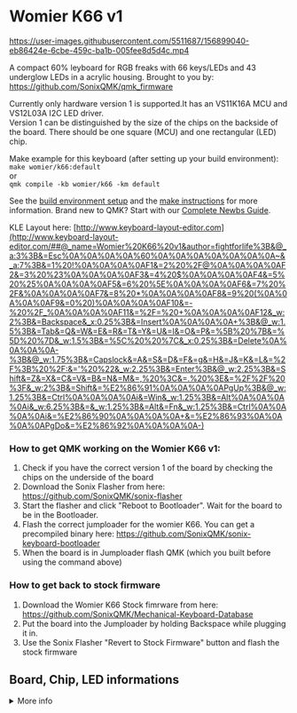 # Womier K66 v1


https://user-images.githubusercontent.com/5511687/156899040-eb86424e-6cbe-459c-ba1b-005fee8d5d4c.mp4


A compact 60% leyboard for RGB freaks with 66 keys/LEDs and 43 underglow LEDs in a acrylic housing.
Brought to you by: https://github.com/SonixQMK/qmk_firmware

Currently only hardware version 1 is supported.It has an VS11K16A MCU and VS12L03A I2C LED driver.\
Version 1 can be distinguished by the size of the chips on the backside of the board. There should be one square (MCU) and one rectangular (LED) chip.

Make example for this keyboard (after setting up your build environment):\
`make womier/k66:default`\
or\
`qmk compile -kb womier/k66 -km default`

See the [build environment setup](https://docs.qmk.fm/#/getting_started_build_tools) and the [make instructions](https://docs.qmk.fm/#/getting_started_make_guide) for more information. Brand new to QMK? Start with our [Complete Newbs Guide](https://docs.qmk.fm/#/newbs).

KLE Layout here: [http://www.keyboard-layout-editor.com](http://www.keyboard-layout-editor.com/##@_name=Womier%20K66%20v1&author=fightforlife%3B&@_a:3%3B&=Esc%0A%0A%0A%0A%60%0A%0A%0A%0A%0A%0A%0A~&_a:7%3B&=1%20!%0A%0A%0A%0AF1&=2%20%2F@%0A%0A%0A%0AF2&=3%20%23%0A%0A%0A%0AF3&=4%20$%0A%0A%0A%0AF4&=5%20%25%0A%0A%0A%0AF5&=6%20%5E%0A%0A%0A%0AF6&=7%20%2F&%0A%0A%0A%0AF7&=8%20*%0A%0A%0A%0AF8&=9%20(%0A%0A%0A%0AF9&=0%20)%0A%0A%0A%0AF10&=-%20%2F_%0A%0A%0A%0AF11&=%2F=%20+%0A%0A%0A%0AF12&_w:2%3B&=Backspace&_x:0.25%3B&=Insert%0A%0A%0A%0A+%3B&@_w:1.5%3B&=Tab&=Q&=W&=E&=R&=T&=Y&=U&=I&=O&=P&=%5B%20%7B&=%5D%20%7D&_w:1.5%3B&=%5C%20%20%7C&_x:0.25%3B&=Delete%0A%0A%0A%0A-%3B&@_w:1.75%3B&=Capslock&=A&=S&=D&=F&=g&=H&=J&=K&=L&=%2F%3B%20%2F:&='%20%22&_w:2.25%3B&=Enter%3B&@_w:2.25%3B&=Shift&=Z&=X&=C&=V&=B&=N&=M&=,%20%3C&=.%20%3E&=%2F%2F%20%3F&_w:2%3B&=Shift&=%E2%86%91%0A%0A%0A%0APgUp%3B&@_w:1.25%3B&=Ctrl%0A%0A%0A%0Ai&=Win&_w:1.25%3B&=Alt%0A%0A%0A%0Ai&_w:6.25%3B&=&_w:1.25%3B&=Alt&=Fn&_w:1.25%3B&=Ctrl%0A%0A%0A%0Ai&=%E2%86%90%0A%0A%0A%0A+&=%E2%86%93%0A%0A%0A%0APgDo&=%E2%86%92%0A%0A%0A%0A-)

### How to get QMK working on the Womier K66 v1:
1. Check if you have the correct version 1 of the board by checking the chips on the underside of the board
2. Download the Sonix Flasher from here: https://github.com/SonixQMK/sonix-flasher
3. Start the flasher and click "Reboot to Bootloader". Wait for the board to be in the Bootloader.
4.  Flash the correct jumploader for the womier K66. You can get a precompiled binary here: https://github.com/SonixQMK/sonix-keyboard-bootloader
5.  When the board is in Jumploader flash QMK (which you built before using the command above)

### How to get back to stock firmware
1. Download the Womier K66 Stock fimrware from here: https://github.com/SonixQMK/Mechanical-Keyboard-Database
2. Put the board into the Jumploader by holding Backspace while plugging it in.
3. Use the Sonix Flasher "Revert to Stock Firmware" button and flash the stock firmware


## Board, Chip, LED informations
<details>
  <summary>More info</summary>

example circuit diagram
https://www.circuit-diagram.org/circuits/544944b664534461bac3e757aab00fd8
![544944b664534461bac3e757aab00fd8](https://user-images.githubusercontent.com/5511687/156899330-f528e468-ec4c-4179-8ca8-3bb4632ecffd.svg)

## VS11K16A / SN32F268F MCU
### Pinning

| PIN | P (A0-D8) | CT16B PWM           | LED matrix                    | KEY matrix                  | Comment / Other                           |
| --- | --------- | ------------------- | ----------------------------- | --------------------------- | ----------------------------------------- |
| 1   | P2.0      |                     |                               |                             | not connected                             |
| 2   | P2.1      |                     |                               |                             | not connected                             |
| 3   | P2.2      |                     |                               |                             | not connected                             |
| 4   | P0.0      | CT16B1\_PWM0/CLKOUT | green sink, row 0, Top        |                             | via 2x restistors and npn J3Y             |
| 5   | P0.1      | CT16B1\_PWM1        | blue sink, row 0, Top         |                             | via 2x restistors and npn J3Y             |
| 6   | P0.2      | CT16B1\_PWM2        | red sink, row 0, Top          |                             | via 2x restistors and npn J3Y             |
| 7   | P0.3      | CT16B1\_PWM3        | green sink, row 1             |                             | via 2x restistors and npn J3Y             |
| 8   | P0.4      | CT16B1\_PWM4/SCL0   | blue sink, row 1              |                             | via 2x restistors and npn J3Y             |
| 9   | P0.5      | CT16B1\_PWM5/SDA0   | red sink, row 1               |                             | via 2x restistors and npn J3Y             |
| 10  | P0.6      | CT16B1\_PWM6        | green sink, row 2             |                             | via 2x restistors and npn J3Y, incl INS   |
| 11  | P0.7      | CT16B1\_PWM7        | blue sink, row 2              |                             | via 2x restistors and npn J3Y, incl INS   |
| 12  | P0.8      | CT16B1\_PWM8        | red ink, row 2                |                             | via 2x restistors and npn J3Y, incl INS   |
| 13  | P0.9      | CT16B1\_PWM9        | green sink, row 3             |                             | via 2x restistors and npn J3Y, incl DEL   |
| 14  | P0.10     | CT16B1\_PWM10       | blue sink, row 3              |                             | via 2x restistors and npn J3Y, incl DEL   |
| 15  | P0.11     | CT16B1\_PWM11       | red sink, row 3               |                             | via 2x restistors and npn J3Y, incl DEL   |
| 16  | P0.12     | CT16B1\_PWM12       | green sink, row 4, bottom     |                             | via 2x restistors and npn J3Y, incl RIGHT |
| 17  | P0.13     | CT16B1\_PWM13       | blue sink, row 4, bottom      |                             | via 2x restistors and npn J3Y, incl RIGHT |
| 18  | P0.14     | CT16B1\_PWM14       | red sink, row 4, bottom       |                             | via 2x restistors and npn J3Y, incl RIGHT |
| 19  | P0.15     | CT16B1\_PWM15       |                               |                             | I2C LED Driver SDA, PIN 19                |
| 20  | P3.0      | CT16B1\_PWM16       |                               |                             | I2C LED Driver SCL, PIN 20                |
| 21  | P3.1      | CT16B1\_PWM17       | col 0 source, via 2TY, left   | col 0, via T4 diode, left   | ESC, TAB, CAPSLOCK, SHIFT,CTRL            |
| 22  | P3.2      | CT16B1\_PWM18       | col 1 source, via 2TY         | col 1, via T4 diode         | 1, Q, A, Z, WIN                           |
| 23  | P3.3      | CT16B1\_PWM19       | col 2 source, via 2TY         | col 2, via T4 diode         | 2,W,S,X,ALT                               |
| 24  | P3.4      | CT16B1\_PWM20       | col 3 source, via 2TY         | col 3, via T4 diode         | 3,E,D,C                                   |
| 25  | P3.5      | CT16B1\_PWM21       | col 4 source, via 2TY         | col 4, via T4 diode         | 4,R,F,V                                   |
| 26  | P3.6      | SWCLK               | col 5 source, via 2TY         | col 5, via T4 diode         | 5,T,G,B,SPACE                             |
| 27  | P3.7      | SWDIO               | col 6 source, via 2TY         | col 6, via T4 diode         | 6,Y,H,N                                   |
| 28  | P3.8      | CT16B1\_PWM22       | col 7 source, via 2TY         | col 7, via T4 diode         | 7,U,J,M                                   |
| 29  | P2.3      |                     | col 8 source, via 2TY         | col 8, via T4 diode         | 8,I,K,COMMA,ALT                           |
| 30  | P2.4      |                     | col 9 source, via 2TY         | col 9, via T4 diode         | 9,O,L,K,DOT,FN                            |
| 31  | P2.5      |                     | col 10 source, via 2TY        | col 10, via T4 diode        | 0,P,SEMICOLON,SLASH,CTRL                  |
| 32  | P2.6      |                     | col 11 source, via 2TY        | col 11, via T4 diode        | MINUS,BRACKETOPEN,QUOTE,SHIFT, LEFT,      |
| 33  | P2.7      |                     | col 12 source, via 2TY        | col 12, via T4 diode        | PLUS,BACKETCLOSE,ENTER,UP,DOWN            |
| 34  | P2.8      |                     | col 13 source, via 2TY, right | col 13, via T4 diode, right | INS,DEL,RIGHT,BACKSPACE,BACKSLASH         |
| 35  | P2.9      |                     |                               |                             | LED Driver PIN 3 I2C\_SDB                 |
| 36  | P2.10     |                     |                               |                             | not connected                             |
| 37  | P1.5      | MOSI0               |                               | row 4, bottom               |                                           |
| 38  | P1.4      | MISO0               |                               | row 3 (incl. DEL)           |                                           |
| 39  | P1.3      | SCK0                |                               | row 2 (incl. INS)           |                                           |
| 40  | P1.2      | SEL0                |                               | row 1                       |                                           |
| 41  | P1.1      | CT16B0\_CAP0        |                               | row 0, top                  |                                           |
| 42  | P1.0      |                     |                               |                             | not connected                             |
| 43  |           | VDDIO1              |                               |                             | 5V USB                                    |
| 44  |           | VDD                 |                               |                             | 5V USB                                    |
| 45  |           | VREG33              |                               |                             |                                           |
| 46  |           | DP/PSCLK            |                               |                             | USB Data                                  |
| 47  |           | DN/PSDATA           |                               |                             | USB Data                                  |
| 48  |           | VSS                 |                               |                             | Ground                                    |  

### RGB Matrix KEY LEDs
PCB backside, USB port top left
| Matrix LED |  |
| ---------- | ---------------------- |
| left up    | blue, sink             |
| left down  | red, sink              |
| right up   | green sink             |
| right down | Source, positive       |


## VS12L03A / SLED1734X I2C LED Driver
### Pinning
| PIN | function  | LED sinks (1-43)     | LED source (1-43) | comment / other                |
| --- | --------- | -------------------- | ----------------- | ------------------------------ |
| 1   |           | LED 17-29 green      | LED 12, 30, 42    |                                |
| 2   | VDD       |                      |                   | 5V USB                         |
| 3   | SDB       |                      |                   | not connected                  |
| 4   | SYNC      |                      |                   | not connected                  |
| 5   | GND       |                      |                   | Ground USB                     |
| 6   | CS/R\_EXT |                      |                   | not connected, empty solderpad |
| 7   |           |                      | LED 11, 41        |                                |
| 8   |           |                      | LED 10, 23, 40    |                                |
| 9   |           |                      | LED 9, 22, 39     |                                |
| 10  |           |                      | LED 8, 21, 38     |                                |
| 11  |           |                      | LED 7, 20, 33, 37 |                                |
| 12  |           |                      | LED 6, 19, 32, 36 |                                |
| 13  |           |                      | LED 5, 18, 31, 35 |                                |
| 14  |           |                      | LED 4, 17, 34     |                                |
| 15  |           |                      |                   | not connected                  |
| 16  | C\_FILT   |                      |                   | not connected, empty solderpad |
| 17  | AGCIN     |                      |                   | not connected                  |
| 18  | MISO/AD   |                      |                   | to ground via resistor         |
| 19  | MOSI/SDA  |                      |                   | CT16B1\_PWM15 / P0.15          |
| 20  | SCK/SCL   |                      |                   | CT16B1\_PWM16 / P3.0           |
| 21  |           | LED 1-3, 34-43 red   | LED 16,29         |                                |
| 22  |           | LED 1-3, 34-43 blue  | LED 15, 28        |                                |
| 23  |           | LED 1-3, 34-43 green | LED 14, 27        |                                |
| 24  |           | LED 4-16 red         | LED 26            |                                |
| 25  |           | LED 4-16 blue        | LED 3, 25         |                                |
| 26  |           | LED 4-16 green       | LED 2, 24         |                                |
| 27  |           | LED 17-29 red        | LED 1             |                                |
| 28  |           | LED 17-29 blue       | LED 13, 43        |


### LED RAM map type 3
LEDs counted clockwise (switch side up), starting at the USB port (1-43)
|     | Frame 1 |     |     |     |     |     |     |     | Frame 2 |     |     |     |     |     |     |     |
| --- | ------- | --- | --- | --- | --- | --- | --- | --- | ------- | --- | --- | --- | --- | --- | --- | --- |
|     | A       | B   | C   | D   | E   | F   | G   | H   | I       | J   | K   | L   | M   | N   | O   | P   |
| CA1 |         |     |     | R3  | R2  | R1  | R43 | R42 | R41     | R40 | R39 | R38 | R37 | R36 | R35 | R34 |
| CA2 |         |     |     | B3  | B2  | B1  | B43 | B42 | B41     | B40 | B39 | B38 | B37 | B36 | B35 | B34 |
| CA3 |         |     |     | G3  | G2  | G1  | G43 | G42 | G41     | G40 | G39 | G38 | G37 | G36 | G35 | G34 |
| CA4 | R16     | R15 | R14 |     |     |     | R13 | R12 | R11     | R10 | R9  | R8  | R7  | R6  | R5  | R4  |
| CA5 | B16     | B15 | B14 |     |     |     | B13 | B12 | B11     | B10 | B9  | B8  | B7  | B6  | B5  | B4  |
| CA6 | G16     | G15 | G14 |     |     |     | G13 | G12 | G11     | G10 | G9  | G8  | G7  | G6  | G5  | G4  |
| CA7 | R29     | R28 | R27 | R26 | R25 | R24 |     |     |         | R23 | R22 | R21 | R20 | R19 | R18 | R17 |
| CA8 | B29     | B28 | B27 | B26 | B25 | B24 |     |     |         | B23 | B22 | B21 | B20 | B19 | B18 | B17 |
| CA9 | G29     | G28 | G27 | G26 | G25 | G24 |     |     |         | G23 | G22 | G21 | G20 | G19 | G18 | G17 |
| CB1 |         |     |     |     |     |     |     |     | R30     |     |     |     | R33 | R32 | R31 |     |
| CB2 |         |     |     |     |     |     |     |     | B30     |     |     |     | B33 | B32 | B31 |     |
| CB3 |         |     |     |     |     |     |     |     | G30     |     |     |     | G33 | G32 | G31 |     |
| CB4 |         |     |     |     |     |     |     |     |         |     |     |     |     |     |     |     |
| CB5 |         |     |     |     |     |     |     |     |         |     |     |     |     |     |     |     |
| CB6 |         |     |     |     |     |     |     |     |         |     |     |     |     |     |     |     |
| CB7 |         |     |     |     |     |     |     |     |         |     |     |     |     |     |     |     |
| CB8 |         |     |     |     |     |     |     |     |         |     |     |     |     |     |     |

### Underglow LEDs
Pins from left to right with the light pointing up, pins down.
LEDs counted clockwise (switch side up), starting at the USB port (1-43)

| PIN          |  |
| ------------ | ----------------------------------------- |
| left         | red sink                                  |
| left middle  | source                                    |
| right middle | blue sink                                 |
| right        | green sink                                |


</details>










